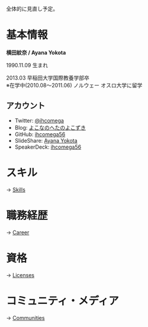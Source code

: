 全体的に見直し予定。

# 基本情報

**横田紋奈 / Ayana Yokota**

1990.11.09 生まれ  

2013.03 早稲田大学国際教養学部卒  
※在学中(2010.08〜2011.06) ノルウェー オスロ大学に留学  

## アカウント
* Twitter: [@ihcomega](https://twitter.com/ihcomega)
* Blog: [よこなのへたのよこずき](http://ihcomega.hatenadiary.com/)
* GitHub: [ihcomega56](https://github.com/ihcomega56)
* SlideShare: [Ayana Yokota](https://www.slideshare.net/ihcomega)
* SpeakerDeck: [ihcomega56](https://speakerdeck.com/ihcomega56)

# スキル
-> [Skills](https://github.com/ihcomega56/about-me/blob/master/Skills.md)

# 職務経歴
-> [Career](https://github.com/ihcomega56/about-me/blob/master/Career.md)

# 資格
-> [Licenses](https://github.com/ihcomega56/about-me/blob/master/Licenses.md)

# コミュニティ・メディア
-> [Communities](https://github.com/ihcomega56/about-me/blob/master/Communities.md)